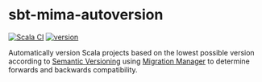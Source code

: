 # sbt-mima-autoversion

[![Scala CI](https://github.com/jrouly/sbt-mima-autoversion/workflows/Scala%20CI/badge.svg?branch=master)](https://github.com/jrouly/sbt-mima-autoversion/actions?query=workflow%3A%22Scala+CI%22)
[![version](https://img.shields.io/badge/version-0.0.0-blue)](https://github.com/jrouly/sbt-mima-autoversion/releases)

Automatically version Scala projects based on the lowest possible version according to [Semantic Versioning](https://semver.org/) using [Migration Manager](https://github.com/lightbend/mima) to determine forwards and backwards compatibility.
